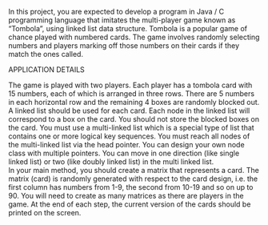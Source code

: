 In this project, you are expected to develop a program in Java / C programming language that imitates 
the multi-player game known as “Tombola”, using linked list data structure. Tombola is a popular game 
of chance played with numbered cards. The game involves randomly selecting numbers and players 
marking off those numbers on their cards if they match the ones called.

APPLICATION DETAILS 

The game is played with two players. Each player has a tombola card with 15 numbers, each of which 
is arranged in three rows. There are 5 numbers in each horizontal row and the remaining 4 boxes are 
randomly blocked out.  
A linked list should be used for each card. Each node in the linked list will correspond to a box on the 
card. You should not store the blocked boxes on the card. You must use a multi-linked list which is a 
special type of list that contains one or more logical key sequences. You must reach all nodes of the 
multi-linked list via the head pointer. You can design your own node class with multiple pointers. You 
can move in one direction (like single linked list) or two (like doubly linked list) in the multi linked list.  
In your main method, you should create a matrix that represents a card. The matrix (card) is randomly 
generated with respect to the card design, i.e. the first column has numbers from 1-9, the second from 
10-19 and so on up to 90. You will need to create as many matrices as there are players in the game. 
At the end of each step, the current version of the cards should be printed on the screen. 
